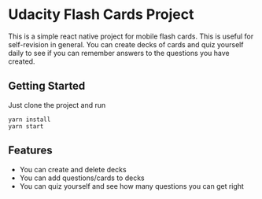 # Udacity Flash Cards Project
This is a simple react native project for mobile flash cards. This is useful for
self-revision in general. You can create decks of cards and quiz yourself daily
to see if you can remember answers to the questions you have created. 

## Getting Started
Just clone the project and run 

```
yarn install
yarn start
```

## Features
* You can create and delete decks
* You can add questions/cards to decks
* You can quiz yourself and see how many questions you can get right
